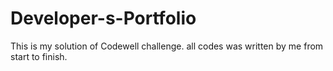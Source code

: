 # Developer-s-Portfolio
This is my solution of Codewell challenge. all codes was written by me from start to finish.
